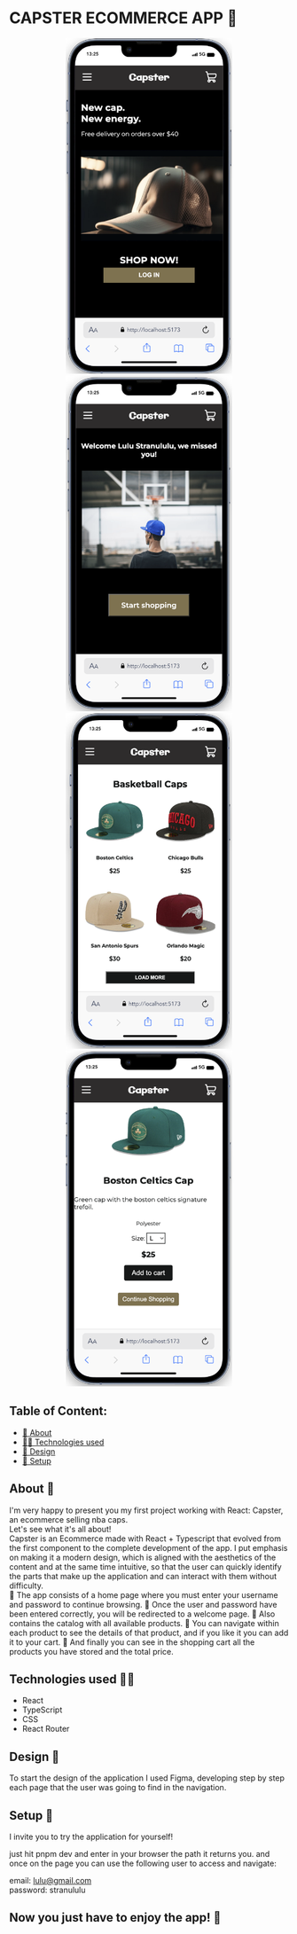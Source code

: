 # CAPSTER ECOMMERCE APP 📱

<div align="center">
<img src="../capster-ecommerce/src/assets/Captura de Pantalla 2024-02-28 a la(s) 13.25.33.png" width="300" height="606"/>
<img src="../capster-ecommerce/src/assets/Captura de Pantalla 2024-02-28 a la(s) 13.26.41.png" width="300" height="606"/>
  <br/>
<img src="../capster-ecommerce/src/assets/Captura de Pantalla 2024-02-28 a la(s) 13.27.13.png " width="300" height="606"/>
<img src="../capster-ecommerce/src/assets/Captura de Pantalla 2024-02-28 a la(s) 13.28.12.png" width="300" height="606"/>
</div>

## Table of Content:

- [👀 About](#about)
- [👨‍💻 Technologies used](#technologies-used)
- [🎨 Design](#design)
- [🦾 Setup](#setup)

## About 👀

I'm very happy to present you my first project working with React: Capster, an ecommerce selling nba caps.
<br/>
Let's see what it's all about!
<br/>
Capster is an Ecommerce made with React + Typescript that evolved from the first component to the complete development of the app.
I put emphasis on making it a modern design, which is aligned with the aesthetics of the content and at the same time intuitive, so that the user can quickly identify the parts that make up the application and can interact with them without difficulty.
<br/>
🔑 The app consists of a home page where you must enter your username and password to continue browsing.
👋 Once the user and password have been entered correctly, you will be redirected to a welcome page.
📜 Also contains the catalog with all available products.
🧢 You can navigate within each product to see the details of that product, and if you like it you can add it to your cart.
🛒 And finally you can see in the shopping cart all the products you have stored and the total price.

## Technologies used 👨‍💻

- React
- TypeScript
- CSS
- React Router

## Design 🎨

To start the design of the application I used Figma, developing step by step each page that the user was going to find in the navigation.

## Setup 🦾

I invite you to try the application for yourself!

just hit pnpm dev and enter in your browser the path it returns you. and once on the page you can use the following user to access and navigate:

email: lulu@gmail.com  
password: stranululu

## Now you just have to enjoy the app! 🧡
